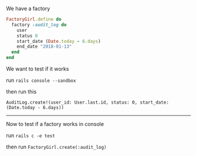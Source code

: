 We have a factory

```ruby
FactoryGirl.define do
  factory :audit_log do
    user
    status 0
    start_date (Date.today - 6.days)
    end_date "2018-01-13"
  end
end
```

We want to test if it works

run ```rails console --sandbox```

then run this

```AuditLog.create!(user_id: User.last.id, status: 0, start_date: (Date.today - 6.days))```

----

Now to test if a factory works in console

run ```rails c -e test```

then run ```FactoryGirl.create(:audit_log)```
